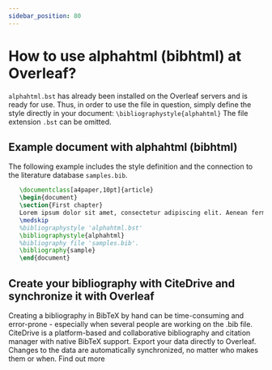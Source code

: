 ```yaml
---
sidebar_position: 80
---
```


# How to use alphahtml (bibhtml) at Overleaf?
`alphahtml.bst` has already been installed on the Overleaf servers and is ready for use. Thus, in order to use the file in question, simply define the style directly in your document: `\bibliographystyle{alphahtml}` The file extension `.bst` can be omitted.

## Example document with alphahtml (bibhtml)
The following example includes the style definition and the connection to the literature database `samples.bib`.
```tex
   \documentclass[a4paper,10pt]{article}
   \begin{document}
   \section{First chapter}
   Lorem ipsum dolor sit amet, consectetur adipiscing elit. Aenean fermentum justo massa, ut maximus mauris sodales et. Aenean vel elit a erat rhoncus pharetra.
   \medskip
   %bibliographystyle 'alphahtml.bst'
   \bibliographystyle{alphahtml}
   %bibliography file 'samples.bib'.
   \bibliography{sample}
   \end{document}
```

## Create your bibliography with CiteDrive and synchronize it with Overleaf
Creating a bibliography in BibTeX by hand can be time-consuming and error-prone - especially when several people are working on the .bib file. CiteDrive is a platform-based and collaborative bibliography and citation manager with native BibTeX support. Export your data directly to Overleaf. Changes to the data are automatically synchronized, no matter who makes them or when. Find out more